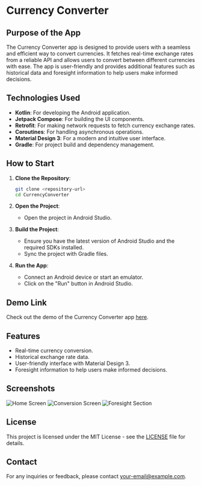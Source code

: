 # Currency Converter

## Purpose of the App

The Currency Converter app is designed to provide users with a seamless and efficient way to convert currencies. It fetches real-time exchange rates from a reliable API and allows users to convert between different currencies with ease. The app is user-friendly and provides additional features such as historical data and foresight information to help users make informed decisions.

## Technologies Used

- **Kotlin**: For developing the Android application.
- **Jetpack Compose**: For building the UI components.
- **Retrofit**: For making network requests to fetch currency exchange rates.
- **Coroutines**: For handling asynchronous operations.
- **Material Design 3**: For a modern and intuitive user interface.
- **Gradle**: For project build and dependency management.

## How to Start

1. **Clone the Repository**:
    ```sh
    git clone <repository-url>
    cd CurrencyConverter
    ```

2. **Open the Project**:
    - Open the project in Android Studio.

3. **Build the Project**:
    - Ensure you have the latest version of Android Studio and the required SDKs installed.
    - Sync the project with Gradle files.

4. **Run the App**:
    - Connect an Android device or start an emulator.
    - Click on the "Run" button in Android Studio.

## Demo Link

Check out the demo of the Currency Converter app [here](#).

## Features

- Real-time currency conversion.
- Historical exchange rate data.
- User-friendly interface with Material Design 3.
- Foresight information to help users make informed decisions.

## Screenshots

![Home Screen](#)
![Conversion Screen](#)
![Foresight Section](#)

## License

This project is licensed under the MIT License - see the [LICENSE](LICENSE) file for details.

## Contact

For any inquiries or feedback, please contact [your-email@example.com](mailto:your-email@example.com).
